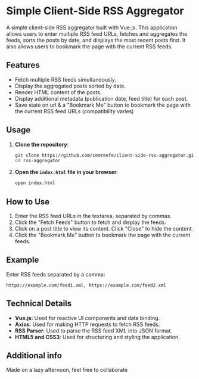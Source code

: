 # Simple Client-Side RSS Aggregator

A simple client-side RSS aggregator built with Vue.js. This application allows users to enter multiple RSS feed URLs, fetches and aggregates the feeds, sorts the posts by date, and displays the most recent posts first. It also allows users to bookmark the page with the current RSS feeds.

## Features

- Fetch multiple RSS feeds simultaneously.
- Display the aggregated posts sorted by date.
- Render HTML content of the posts.
- Display additional metadata (publication date, feed title) for each post.
- Save state on url &  a "Bookmark Me" button to bookmark the page with the current RSS feed URLs (compatibility varies)

## Usage

1. **Clone the repository**:
   ```sh
   git clone https://github.com/cemreefe/client-side-rss-aggregator.git
   cd rss-aggregator
   ```

2. **Open the `index.html` file in your browser**:
   ```sh
   open index.html
   ```

## How to Use

1. Enter the RSS feed URLs in the textarea, separated by commas.
2. Click the "Fetch Feeds" button to fetch and display the feeds.
3. Click on a post title to view its content. Click "Close" to hide the content.
4. Click the "Bookmark Me" button to bookmark the page with the current feeds.

## Example

Enter RSS feeds separated by a comma:

```plaintext
https://example.com/feed1.xml, https://example.com/feed2.xml
```

## Technical Details

- **Vue.js**: Used for reactive UI components and data binding.
- **Axios**: Used for making HTTP requests to fetch RSS feeds.
- **RSS Parser**: Used to parse the RSS feed XML into JSON format.
- **HTML5 and CSS3**: Used for structuring and styling the application.

## Additional info

Made on a lazy afternoon, feel free to collaborate
